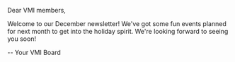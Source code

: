 Dear VMI members,

Welcome to our December newsletter! We've got some fun events planned for next month to get into the holiday spirit. We're looking forward to seeing you soon! 

-- Your VMI Board
